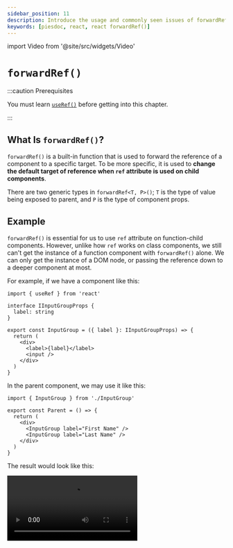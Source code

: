 ```yaml
---
sidebar_position: 11
description: Introduce the usage and commonly seen issues of forwardRef() in React.
keywords: [piesdoc, react, react forwardRef()]
---
```


import Video from '@site/src/widgets/Video'

# `forwardRef()`

:::caution Prerequisites

You must learn [`useRef()`](./use-ref#component-instances) before getting into this chapter.

:::

## What Is `forwardRef()`?

`forwardRef()` is a built-in function that is used to forward the reference of a component to a specific target. To be more specific, it is used to **change the default target of reference when `ref` attribute is used on child components**.

There are two generic types in `forwardRef<T, P>()`; `T` is the type of value being exposed to parent, and `P` is the type of component props.

## Example

`forwardRef()` is essential for us to use `ref` attribute on function-child components. However, unlike how `ref` works on class components, we still can't get the instance of a function component with `forwardRef()` alone. We can only get the instance of a DOM node, or passing the reference down to a deeper component at most.

For example, if we have a component like this:

```tsx title="InputGroup.tsx" showLineNumbers
import { useRef } from 'react'

interface IInputGroupProps {
  label: string
}

export const InputGroup = ({ label }: IInputGroupProps) => {
  return (
    <div>
      <label>{label}</label>
      <input />
    </div>
  )
}
```

In the parent component, we may use it like this:

```tsx title="Parent.tsx" showLineNumbers
import { InputGroup } from './InputGroup'

export const Parent = () => {
  return (
    <div>
      <InputGroup label="First Name" />
      <InputGroup label="Last Name" />
    </div>
  )
}
```

The result would look like this:

<Video src="/video/react/forward-ref_0.mov" />

Everything works well at first, however, we're now required to add a new feature — focuses on "Last Name" input when a button in `Parent` is clicked. Since the `<input>` tag is placed inside a child component, there doesn't seem to be an elegant way to do this.

This is where `forwardRef()` could be useful. We could use it to make `ref` attribute available on function components, and forward the reference to the `<input>` inside `InputGroup`. For example:

```tsx title="InputGroup.tsx" showLineNumbers
import { forwardRef } from 'react'

interface IInputGroupProps {
  label: string
}

// highlight-next-line
export const InputGroup = forwardRef<HTMLInputElement, IInputGroupProps>(
  // highlight-next-line
  ({ label }, ref) => {
    return (
      <div>
        <label>{label}</label>
        {/* highlight-next-line */}
        <input ref={ref} />
      </div>
    )
  }
)
```

As you can see, `ref` is not a member of props; instead, it is put in the second argument of `forwardRef()` for us to use. After binding the `ref` to the `<input>` tag, we can finally use reference to get the instance of `<input>` from parent:

```tsx title="Parent.tsx" showLineNumbers
import { useRef } from 'react'
import { InputGroup } from './InputGroup'

export const Parent = () => {
  // highlight-next-line
  const lastNameInput = useRef<HTMLInputElement>(null)

  const focusLastNameInput = () => {
    lastNameInput.current?.focus()
  }

  return (
    <div>
      <InputGroup label="First Name" />
      <InputGroup
        {/* highlight-next-line */}
        ref={lastNameInput}
        label="Last Name"
      />
      <button onClick={focusLastNameInput}>
        Focus Last Name Input
      </button>
    </div>
  )
}
```

<Video src="/video/react/forward-ref_1.mov" />

<details>
  <summary>Does <code>forwardRef()</code> work with class components?</summary>

  Yes, but we don't recommend this because some weird tricks are inevitable in order to make it work. For example:

  ```tsx title="InputGroup.tsx" showLineNumbers
  import { Component, forwardRef } from 'react'

  interface IInputGroupProps {
    label: string
  }

  interface IInputGroupState {}

  export const InputGroup = forwardRef<HTMLInputElement, IInputGroupProps>(
    (props, ref) => {
      // highlight-next-line
      class MyComponent extends Component<IInputGroupProps, IInputGroupState> {
        render() {
          return (
            <div>
              <label>{this.props.label}</label>
              {/* highlight-next-line */}
              <input ref={ref} />
            </div>
          )
        }
      }

      // highlight-next-line
      return <MyComponent {...props} />
    }
  )
  ```

  In order to use the `ref` from `forwardRef()` in a class component, we have to wrap the definition of class component inside `forwardRef()` (or do something similar).
  
  Furthermore, in this example, since `MyComponent` (a component) is defined inside `InputGroup` (also a component), every time `InputGroup` re-renders, `MyComponent` is going to be redeclared again. Thus, the "old" `<MyComponent {...props} />` will unmount, and the "new" `<MyComponent {...props} />` will mount within every render, causing you to lose everything in the old `MyComponent`.

  <Video src="/video/react/forward-ref_with-class-component.mov" />

  To solve this problem, the easiest solution would be to memoize the definition of `MyComponent` before the very first render and only use it since then. For example:

  ```tsx title="InputGroup.tsx" showLineNumbers
  import { Component, forwardRef } from 'react'

  // highlight-next-line
  let MemoizedComponent: Component

  export const InputGroup = forwardRef(
    (props, ref) => {
      class MyComponent extends Component {
        // ...
      }

      // highlight-start
      if (!MemoizedComponent) {
        MemoizedComponent = MyComponent
      }
      // highlight-end

      // highlight-next-line
      return <MemoizedComponent {...props} />
    }
  )
  ```

  All in all, to to make things easier, just use the built-in `ref` in a class component!
</details>

## `useImperativeHandle()`

Even though the name makes it sound like it's something related to event handling or drag and drop, it actually has nothing to do with them. `useImperativeHandle()` is a built-in hook that is used to **change the value being exposed to parent when `ref` attribute is used on child components**; this hook must be used together with `forwardRef()` (because that's the only way to get the `ref` being passed down from parent).

- There are three arguments in `useImperativeHandle()`:
  1. The `ref` being passed down from parent; that is, the second argument of `forwardRef()`.
  2. A function that is used to expose a value to parent.
  3. An optional dependency array `dependencies` that determines when should the exposed value be re-computed. Similar to [`useEffect()`](./use-effect), by default `dependencies` is `undefined`, meaning the exposed value is re-computed within every render.
- There are two optional generic types in `useImperativeHandle<T, R extends T>()`; `T` is the type of reference (the `T` in `useRef<T>()` from parent), and `R` is the type of value to be exposed to parent which must extends `T`.

The way `useImperativeHandle()` works is like "intercepting" the `ref` and returning anything we want to expose to parent.

### Example

With the help of `useImperativeHandle()`, we can now call the methods defined in children from parent, just like what `ref` attribute could do on class components.

We cannot stress this enough; **only use this when standard props/states cannot fulfill your requirements, or when using standard props/states is inconvenient**. The example below is the function component version of [one of the example](./use-ref#component-instances) we've mentioned in [`useRef()`](./use-ref).

```tsx title="Parent.tsx" showLineNumbers
import { useRef } from 'react'
  // highlight-next-line
import { Child, IChild } from './Child'

export const Parent = () => {
  // highlight-next-line
  const child = useRef<IChild>(null)

  const makeChilGetOld = () => {
  // highlight-next-line
    child.current?.getOld()
  }

  return (
    <div>
      {/* highlight-next-line */}
      <Child ref={child} />
      <button onClick={makeChilGetOld}>
        Make Child Get Old
      </button>
    </div>
  )
}
```

```tsx title="Child.tsx" showLineNumbers
import { forwardRef, useImperativeHandle, useState } from 'react'

export interface IChild {
  getOld: () => void
}

export const Child = forwardRef<IChild>((props, ref) => {
  const [age, setAge] = useState(5)

  const getOld = () => {
    setAge((prev) => prev + 1)
  }

  // highlight-next-line
  useImperativeHandle(ref, () => ({ getOld }), [])

  return (
    <h1>Hello, I am {age} years old</h1>
  )
})
```